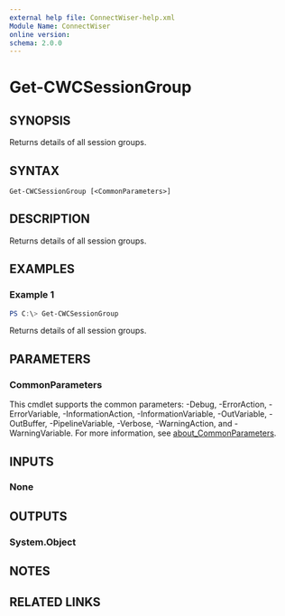```yaml
---
external help file: ConnectWiser-help.xml
Module Name: ConnectWiser
online version:
schema: 2.0.0
---
```


# Get-CWCSessionGroup

## SYNOPSIS
Returns details of all session groups.

## SYNTAX

```
Get-CWCSessionGroup [<CommonParameters>]
```

## DESCRIPTION
Returns details of all session groups.

## EXAMPLES

### Example 1
```powershell
PS C:\> Get-CWCSessionGroup
```

Returns details of all session groups.

## PARAMETERS

### CommonParameters
This cmdlet supports the common parameters: -Debug, -ErrorAction, -ErrorVariable, -InformationAction, -InformationVariable, -OutVariable, -OutBuffer, -PipelineVariable, -Verbose, -WarningAction, and -WarningVariable. For more information, see [about_CommonParameters](http://go.microsoft.com/fwlink/?LinkID=113216).

## INPUTS

### None
## OUTPUTS

### System.Object
## NOTES

## RELATED LINKS

